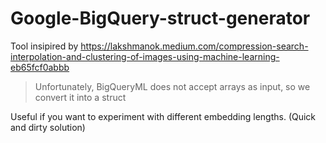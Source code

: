 # Google-BigQuery-struct-generator


Tool insipired by https://lakshmanok.medium.com/compression-search-interpolation-and-clustering-of-images-using-machine-learning-eb65fcf0abbb
>Unfortunately, BigQueryML does not accept arrays as input, so we convert it into a struct


Useful if you want to experiment with different embedding lengths. 
(Quick and dirty solution)

